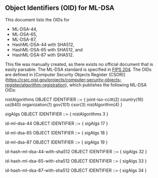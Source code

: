 Object Identifiers (OID) for ML-DSA
-----------------------------------
This document lists the OIDs for
- ML-DSA-44,
- ML-DSA-65,
- ML-DSA-87,
- HashML-DSA-44 with SHA512,
- HashML-DSA-65 with SHA512, and
- HashML-DSA-87 with SHA512.

This file was manually created, as there exists no official document that is easily parsable.
The ML-DSA standard is specified in [FIPS 204](https://nvlpubs.nist.gov/nistpubs/FIPS/NIST.FIPS.204.pdf).
The OIDs are defined in [Computer Security Objects Register (CSOR)]
(https://csrc.nist.gov/projects/computer-security-objects-register/algorithm-registration),
which publishes the following ML-DSA OIDs:

nistAlgorithms OBJECT IDENTIFIER ::= { joint-iso-ccitt(2) country(16) us(840) organization(1) gov(101) csor(3) nistAlgorithm(4) }

sigAlgs OBJECT IDENTIFIER ::= { nistAlgorithms 3 }

id-ml-dsa-44 OBJECT IDENTIFIER ::= { sigAlgs 17 }

id-ml-dsa-65 OBJECT IDENTIFIER ::= { sigAlgs 18 }

id-ml-dsa-87 OBJECT IDENTIFIER ::= { sigAlgs 19 }

id-hash-ml-dsa-44-with-sha512 OBJECT IDENTIFIER ::= { sigAlgs 32 }

id-hash-ml-dsa-65-with-sha512 OBJECT IDENTIFIER ::= { sigAlgs 33 }

id-hash-ml-dsa-87-with-sha512 OBJECT IDENTIFIER ::= { sigAlgs 34 }

